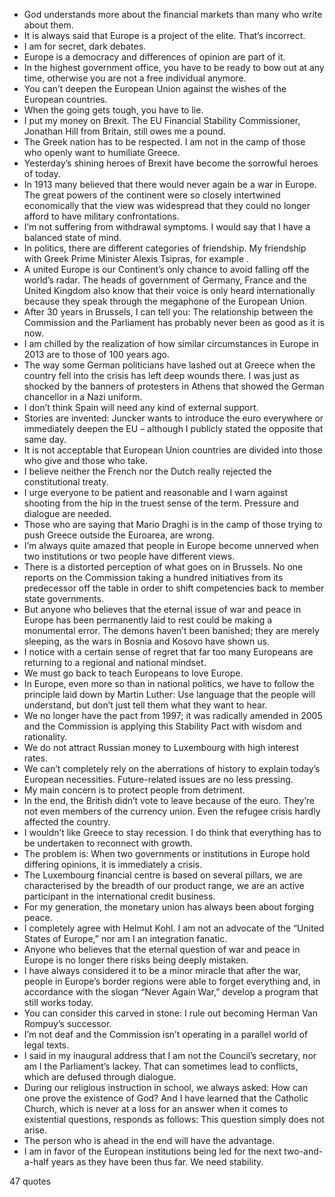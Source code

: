  - God understands more about the financial markets than many who write about them.
 - It is always said that Europe is a project of the elite. That’s incorrect.
 - I am for secret, dark debates.
 - Europe is a democracy and differences of opinion are part of it.
 - In the highest government office, you have to be ready to bow out at any time, otherwise you are not a free individual anymore.
 - You can’t deepen the European Union against the wishes of the European countries.
 - When the going gets tough, you have to lie.
 - I put my money on Brexit. The EU Financial Stability Commissioner, Jonathan Hill from Britain, still owes me a pound.
 - The Greek nation has to be respected. I am not in the camp of those who openly want to humiliate Greece.
 - Yesterday’s shining heroes of Brexit have become the sorrowful heroes of today.
 - In 1913 many believed that there would never again be a war in Europe. The great powers of the continent were so closely intertwined economically that the view was widespread that they could no longer afford to have military confrontations.
 - I’m not suffering from withdrawal symptoms. I would say that I have a balanced state of mind.
 - In politics, there are different categories of friendship. My friendship with Greek Prime Minister Alexis Tsipras, for example .
 - A united Europe is our Continent’s only chance to avoid falling off the world’s radar. The heads of government of Germany, France and the United Kingdom also know that their voice is only heard internationally because they speak through the megaphone of the European Union.
 - After 30 years in Brussels, I can tell you: The relationship between the Commission and the Parliament has probably never been as good as it is now.
 - I am chilled by the realization of how similar circumstances in Europe in 2013 are to those of 100 years ago.
 - The way some German politicians have lashed out at Greece when the country fell into the crisis has left deep wounds there. I was just as shocked by the banners of protesters in Athens that showed the German chancellor in a Nazi uniform.
 - I don’t think Spain will need any kind of external support.
 - Stories are invented: Juncker wants to introduce the euro everywhere or immediately deepen the EU – although I publicly stated the opposite that same day.
 - It is not acceptable that European Union countries are divided into those who give and those who take.
 - I believe neither the French nor the Dutch really rejected the constitutional treaty.
 - I urge everyone to be patient and reasonable and I warn against shooting from the hip in the truest sense of the term. Pressure and dialogue are needed.
 - Those who are saying that Mario Draghi is in the camp of those trying to push Greece outside the Euroarea, are wrong.
 - I’m always quite amazed that people in Europe become unnerved when two institutions or two people have different views.
 - There is a distorted perception of what goes on in Brussels. No one reports on the Commission taking a hundred initiatives from its predecessor off the table in order to shift competencies back to member state governments.
 - But anyone who believes that the eternal issue of war and peace in Europe has been permanently laid to rest could be making a monumental error. The demons haven’t been banished; they are merely sleeping, as the wars in Bosnia and Kosovo have shown us.
 - I notice with a certain sense of regret that far too many Europeans are returning to a regional and national mindset.
 - We must go back to teach Europeans to love Europe.
 - In Europe, even more so than in national politics, we have to follow the principle laid down by Martin Luther: Use language that the people will understand, but don’t just tell them what they want to hear.
 - We no longer have the pact from 1997; it was radically amended in 2005 and the Commission is applying this Stability Pact with wisdom and rationality.
 - We do not attract Russian money to Luxembourg with high interest rates.
 - We can’t completely rely on the aberrations of history to explain today’s European necessities. Future-related issues are no less pressing.
 - My main concern is to protect people from detriment.
 - In the end, the British didn’t vote to leave because of the euro. They’re not even members of the currency union. Even the refugee crisis hardly affected the country.
 - I wouldn’t like Greece to stay recession. I do think that everything has to be undertaken to reconnect with growth.
 - The problem is: When two governments or institutions in Europe hold differing opinions, it is immediately a crisis.
 - The Luxembourg financial centre is based on several pillars, we are characterised by the breadth of our product range, we are an active participant in the international credit business.
 - For my generation, the monetary union has always been about forging peace.
 - I completely agree with Helmut Kohl. I am not an advocate of the “United States of Europe,” nor am I an integration fanatic.
 - Anyone who believes that the eternal question of war and peace in Europe is no longer there risks being deeply mistaken.
 - I have always considered it to be a minor miracle that after the war, people in Europe’s border regions were able to forget everything and, in accordance with the slogan “Never Again War,” develop a program that still works today.
 - You can consider this carved in stone: I rule out becoming Herman Van Rompuy’s successor.
 - I’m not deaf and the Commission isn’t operating in a parallel world of legal texts.
 - I said in my inaugural address that I am not the Council’s secretary, nor am I the Parliament’s lackey. That can sometimes lead to conflicts, which are defused through dialogue.
 - During our religious instruction in school, we always asked: How can one prove the existence of God? And I have learned that the Catholic Church, which is never at a loss for an answer when it comes to existential questions, responds as follows: This question simply does not arise.
 - The person who is ahead in the end will have the advantage.
 - I am in favor of the European institutions being led for the next two-and-a-half years as they have been thus far. We need stability.

47 quotes
